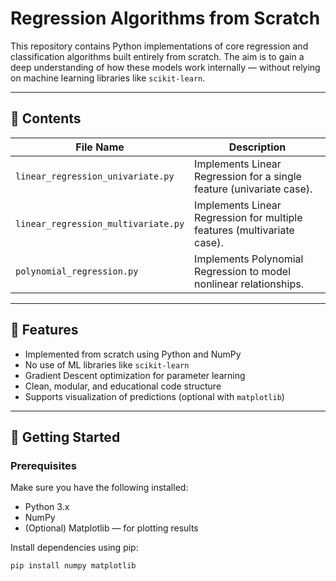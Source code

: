 # Regression Algorithms from Scratch

This repository contains Python implementations of core regression and classification algorithms built entirely from scratch. The aim is to gain a deep understanding of how these models work internally — without relying on machine learning libraries like `scikit-learn`.

---

## 📁 Contents

| File Name                          | Description |
|-----------------------------------|-------------|
| `linear_regression_univariate.py` | Implements Linear Regression for a single feature (univariate case). |
| `linear_regression_multivariate.py` | Implements Linear Regression for multiple features (multivariate case). |
| `polynomial_regression.py`        | Implements Polynomial Regression to model nonlinear relationships. |

---

## 🔧 Features

- Implemented from scratch using Python and NumPy
- No use of ML libraries like `scikit-learn`
- Gradient Descent optimization for parameter learning
- Clean, modular, and educational code structure
- Supports visualization of predictions (optional with `matplotlib`)

---

## 🚀 Getting Started

### Prerequisites

Make sure you have the following installed:

- Python 3.x
- NumPy
- (Optional) Matplotlib — for plotting results

Install dependencies using pip:
```bash
pip install numpy matplotlib

